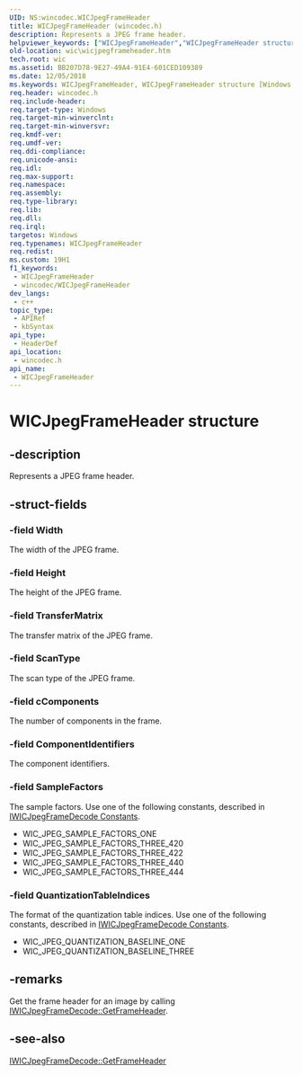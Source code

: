 ```yaml
---
UID: NS:wincodec.WICJpegFrameHeader
title: WICJpegFrameHeader (wincodec.h)
description: Represents a JPEG frame header.
helpviewer_keywords: ["WICJpegFrameHeader","WICJpegFrameHeader structure [Windows Imaging Component]","wic.wicjpegframeheader","wincodec/WICJpegFrameHeader"]
old-location: wic\wicjpegframeheader.htm
tech.root: wic
ms.assetid: BB207D78-9E27-49A4-91E4-601CED109389
ms.date: 12/05/2018
ms.keywords: WICJpegFrameHeader, WICJpegFrameHeader structure [Windows Imaging Component], wic.wicjpegframeheader, wincodec/WICJpegFrameHeader
req.header: wincodec.h
req.include-header: 
req.target-type: Windows
req.target-min-winverclnt: 
req.target-min-winversvr: 
req.kmdf-ver: 
req.umdf-ver: 
req.ddi-compliance: 
req.unicode-ansi: 
req.idl: 
req.max-support: 
req.namespace: 
req.assembly: 
req.type-library: 
req.lib: 
req.dll: 
req.irql: 
targetos: Windows
req.typenames: WICJpegFrameHeader
req.redist: 
ms.custom: 19H1
f1_keywords:
 - WICJpegFrameHeader
 - wincodec/WICJpegFrameHeader
dev_langs:
 - c++
topic_type:
 - APIRef
 - kbSyntax
api_type:
 - HeaderDef
api_location:
 - wincodec.h
api_name:
 - WICJpegFrameHeader
---
```


# WICJpegFrameHeader structure


## -description

Represents a JPEG frame header.

## -struct-fields

### -field Width

The width of the JPEG frame.

### -field Height

The height of the JPEG frame.

### -field TransferMatrix

The transfer matrix of the JPEG frame.

### -field ScanType

The scan type of the JPEG frame.

### -field cComponents

The number of components in the frame.

### -field ComponentIdentifiers

The component identifiers.

### -field SampleFactors

The sample factors. Use one of the following constants, described in <a href="/windows/desktop/wic/iwicjpegframedecode-constants">IWICJpegFrameDecode Constants</a>.

<ul>
<li>WIC_JPEG_SAMPLE_FACTORS_ONE</li>
<li>WIC_JPEG_SAMPLE_FACTORS_THREE_420</li>
<li>WIC_JPEG_SAMPLE_FACTORS_THREE_422</li>
<li>WIC_JPEG_SAMPLE_FACTORS_THREE_440</li>
<li>WIC_JPEG_SAMPLE_FACTORS_THREE_444</li>
</ul>

### -field QuantizationTableIndices

The format of the quantization table indices. Use one of the following constants, described in <a href="/windows/desktop/wic/iwicjpegframedecode-constants">IWICJpegFrameDecode Constants</a>.

<ul>
<li>WIC_JPEG_QUANTIZATION_BASELINE_ONE</li>
<li>WIC_JPEG_QUANTIZATION_BASELINE_THREE </li>
</ul>

## -remarks

Get the frame header for an image by calling <a href="/windows/desktop/api/wincodec/nf-wincodec-iwicjpegframedecode-getframeheader">IWICJpegFrameDecode::GetFrameHeader</a>.

## -see-also

<a href="/windows/desktop/api/wincodec/nf-wincodec-iwicjpegframedecode-getframeheader">IWICJpegFrameDecode::GetFrameHeader</a>